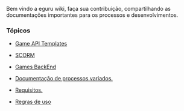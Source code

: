 <!-- TITLE: Introdução -->

Bem vindo a eguru wiki, faça sua contribuição, compartilhando as documentações importantes para os processos e desenvolvimentos.

### Tópicos

* [Game API Templates](game-api-templates/home)

* [SCORM](scorm/home)

* [Games BackEnd](back-end/home)

* [Documentação de processos variados.](other-stuff/home)

* [Requisitos.](requisitos/home)

* [Regras de uso](leiame)
